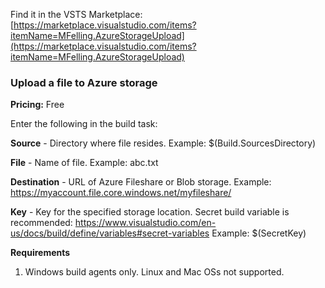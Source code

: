 Find it in the VSTS Marketplace: [https://marketplace.visualstudio.com/items?itemName=MFelling.AzureStorageUpload](https://marketplace.visualstudio.com/items?itemName=MFelling.AzureStorageUpload)

### Upload a file to Azure storage
**Pricing:** Free

Enter the following in the build task:

**Source** - Directory where file resides. 
Example: $(Build.SourcesDirectory)

**File** - Name of file.
Example: abc.txt

**Destination** - URL of Azure Fileshare or Blob storage.
Example: https://myaccount.file.core.windows.net/myfileshare/

**Key** - Key for the specified storage location.
Secret build variable is recommended: https://www.visualstudio.com/en-us/docs/build/define/variables#secret-variables
Example: $(SecretKey)

**Requirements**

1. Windows build agents only. Linux and Mac OSs not supported.
